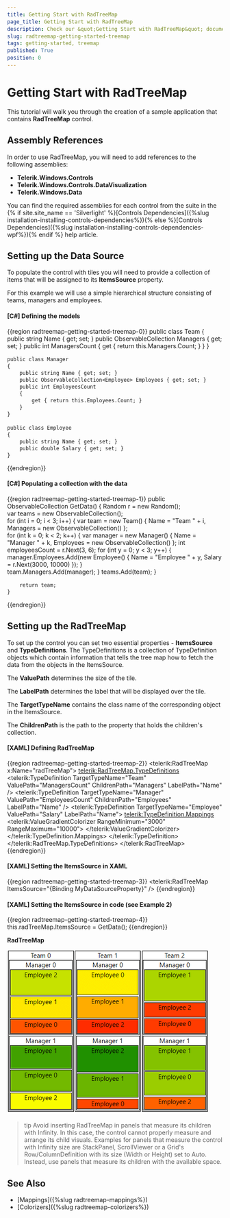 ```yaml
---
title: Getting Start with RadTreeMap
page_title: Getting Start with RadTreeMap
description: Check our &quot;Getting Start with RadTreeMap&quot; documentation article for the RadTreeMap {{ site.framework_name }} control.
slug: radtreemap-getting-started-treemap
tags: getting-started, treemap
published: True
position: 0
---
```


# Getting Start with RadTreeMap

This tutorial will walk you through the creation of a sample application that contains __RadTreeMap__ control.

## Assembly References

In order to use RadTreeMap, you will need to add references to the following assemblies:
* __Telerik.Windows.Controls__
* __Telerik.Windows.Controls.DataVisualization__
* __Telerik.Windows.Data__

You can find the required assemblies for each control from the suite in the {% if site.site_name == 'Silverlight' %}[Controls Dependencies]({%slug installation-installing-controls-dependencies%}){% else %}[Controls Dependencies]({%slug installation-installing-controls-dependencies-wpf%}){% endif %} help article.

## Setting up the Data Source

To populate the control with tiles you will need to provide a collection of items that will be assigned to its __ItemsSource__ property. 

For this example we will use a simple hierarchical structure consisting of teams, managers and employees.

#### __[C#] Defining the models__
{{region radtreemap-getting-started-treemap-0}}
	public class Team
    {
        public string Name { get; set; }
        public ObservableCollection<Manager> Managers { get; set; }
        public int ManagersCount
        {
            get { return this.Managers.Count; }
        }
    }

    public class Manager
    {
        public string Name { get; set; }
        public ObservableCollection<Employee> Employees { get; set; }
        public int EmployeesCount
        {
            get { return this.Employees.Count; }
        }
    }

    public class Employee
    {
        public string Name { get; set; }
        public double Salary { get; set; }
    }
{{endregion}}

#### __[C#] Populating a collection with the data__
{{region radtreemap-getting-started-treemap-1}}
	public ObservableCollection<Team> GetData()
	{
		Random r = new Random();            
		var teams = new ObservableCollection<Team>();            
		for (int i = 0; i < 3; i++)
		{
			var team = new Team() { Name = "Team " + i, Managers = new ObservableCollection<Manager>() };               
			for (int k = 0; k < 2; k++)
			{
				var manager = new Manager() { Name = "Manager " + k, Employees = new ObservableCollection<Employee>() };
				int employeesCount = r.Next(3, 6);
				for (int y = 0; y < 3; y++)
				{
					manager.Employees.Add(new Employee() { Name = "Employee " + y, Salary = r.Next(3000, 10000) });
				}                    
				team.Managers.Add(manager);
			}
			teams.Add(team);
		}
		
		return team;
	}
{{endregion}}

## Setting up the RadTreeMap

To set up the control you can set two essential properties - __ItemsSource__ and __TypeDefinitions__. The TypeDefinitions is a collection of TypeDefinition objects which contain information that tells the tree map how to fetch the data from the  objects in the ItemsSource. 

The __ValuePath__ determines the size of the tile.

The __LabelPath__ determines the label that will be displayed over the tile. 

The __TargetTypeName__ contains the class name of the corresponding object in the ItemsSource.

The __ChildrenPath__ is the path to the property that holds the children's collection.

#### __[XAML] Defining RadTreeMap__
{{region radtreemap-getting-started-treemap-2}}
	<telerik:RadTreeMap x:Name="radTreeMap">
		<telerik:RadTreeMap.TypeDefinitions>
			<telerik:TypeDefinition TargetTypeName="Team" ValuePath="ManagersCount" ChildrenPath="Managers" LabelPath="Name" />
			<telerik:TypeDefinition TargetTypeName="Manager" ValuePath="EmployeesCount" ChildrenPath="Employees" LabelPath="Name" />
			<telerik:TypeDefinition TargetTypeName="Employee" ValuePath="Salary" LabelPath="Name">
				<telerik:TypeDefinition.Mappings>
					<telerik:ValueGradientColorizer RangeMinimum="3000" RangeMaximum="10000">
						<GradientStop Offset="0" Color="Red" />
						<GradientStop Offset="0.50" Color="Yellow" />
						<GradientStop Offset="1" Color="Green" />
					</telerik:ValueGradientColorizer>
				</telerik:TypeDefinition.Mappings>
			</telerik:TypeDefinition>               
		</telerik:RadTreeMap.TypeDefinitions>
	</telerik:RadTreeMap>
{{endregion}}

#### __[XAML] Setting the ItemsSource in XAML__
{{region radtreemap-getting-started-treemap-3}}
	<telerik:RadTreeMap ItemsSource="{Binding MyDataSourceProperty}" />
{{endregion}}

#### __[XAML] Setting the ItemsSource in code (see Example 2)__
{{region radtreemap-getting-started-treemap-4}}
	this.radTreeMap.ItemsSource = GetData();
{{endregion}}

__RadTreeMap__  

![WPF RadTreeMap with ItemsSource](images/radtreemap-getting-started-treemap-0.png)

>tip Avoid inserting RadTreeMap in panels that measure its children with Infinity. In this case, the control cannot properly measure and arrange its child visuals. Examples for panels that measure the control with Infinity size are StackPanel, ScrollViewer or a Grid's Row/ColumnDefinition with its size (Width or Height) set to Auto. Instead, use panels that measure its children with the available space.

## See Also  
* [Mappings]({%slug radtreemap-mappings%})
* [Colorizers]({%slug radtreemap-colorizers%})
